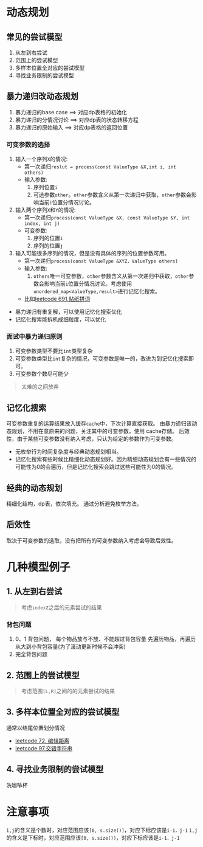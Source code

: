 # 动态规划
## 常见的尝试模型
1. 从左到右尝试
2. 范围上的尝试模型
3. 多样本位置全对应的尝试模型
4. 寻找业务限制的尝试模型

## 暴力递归改动态规划
1. 暴力递归的base case ==> 对应dp表格的初始化
2. 暴力递归的分情况讨论 ==> 对应dp表的状态转移方程
3. 暴力递归的原始输入   ==> 对应dp表格的返回位置

### 可变参数的选择
1. 输入一个序列`X`的情况:
   - 第一次递归`reslut = process(const ValueType &X,int i, int others)`
   - 输入参数:
     1. 序列位置`i`
     2. 可选参数`other`。`other`参数含义从第一次递归中获取，`other`参数会影响当前`i`位置分情况讨论。
2. 输入两个序列`X`和`Y`的情况:
   - 第一次递归`process(const ValueType &X, const ValueType &Y, int index, int j)`
   - 可变参数:
      1. 序列的位置`i`
      2. 序列的位置`j`
3. 输入可能很多序列的情况，但是没有具体的序列的位置参数可用。
   - 第一次递归`process(const ValueType &XYZ，ValueType others)`
   - 输入参数:
      1. `others`唯一可变参数，`other`参数含义从第一次递归中获取，`other`参数会影响当前`i`位置分情况讨论。考虑使用`unordered_map<ValueType,result>`进行记忆化搜索。
   -  比如[leetcode 691.贴纸拼词](https://leetcode.cn/problems/stickers-to-spell-word/)

- 暴力递归有重复解，可以使用记忆化搜索优化
- 记忆化搜索能拆机成细粒度，可以优化
### 面试中暴力递归原则
1. 可变参数类型不要比`int`类型复杂
2. 可变参数类型比`int`复杂的情况，可变参数是唯一的，改进为到记忆化搜索即可。
3. 可变参数个数尽可能少
> 太难的之间放弃

## 记忆化搜索
可变参数重复的运算结果放入缓存`cache`中，下次计算直接获取。
由暴力递归该动态规划，不用在意原来的问题，关注其中的可变参数，使用 cache存储。
后效性，由于某些可变参数没有纳入考虑，只认为给定的参数作为可变参数。
- 无枚举行为时间复杂度与经典动态规划相当。
- 记忆化搜索有些时候比精细化动态规划好。因为精细动态规划会有一些情况的可能性为0的会遍历，但是记忆化搜索会跳过这些可能性为0的情况。

## 经典的动态规划
精细化结构，dp表，依次填充。
通过分析避免枚举方法。

## 后效性
取决于可变参数的选取，没有把所有的可变参数纳入考虑会导致后效性。


# 几种模型例子
## 1. 从左到右尝试
> 考虑`index`z之后的元素尝试的结果
### 背包问题 
1. 0、1 背包问题，
每个物品放与不放、不能超过背包容量
先遍历物品，再遍历从大到小背包容量(为了滚动更新时候不会冲突)
2. 完全背包问题

## 2. 范围上的尝试模型
> 考虑范围`[L,R]`之间的的元素尝试的结果

## 3. 多样本位置全对应的尝试模型
通常以结尾位置划分情况
- [leetcode 72. 编辑距离](https://leetcode.cn/problems/edit-distance/)
- [leetcode 97.交错字符串](https://leetcode.cn/problems/interleaving-string/)

## 4. 寻找业务限制的尝试模型
洗咖啡杯


# 注意事项
`i,j`的含义是个数时，对应范围应该`[0, s.size()]`，对应下标应该是`i-1，j-1`
`i,j`的含义是下标时，对应范围应该`[0, s.size())`，对应下标应该是`i-1，j-1`

